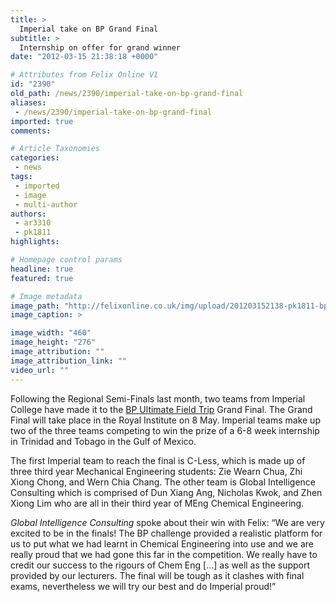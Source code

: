 ```yaml
---
title: >
  Imperial take on BP Grand Final
subtitle: >
  Internship on offer for grand winner
date: "2012-03-15 21:38:18 +0000"

# Attributes from Felix Online V1
id: "2390"
old_path: /news/2390/imperial-take-on-bp-grand-final
aliases:
 - /news/2390/imperial-take-on-bp-grand-final
imported: true
comments:

# Article Taxonomies
categories:
 - news
tags:
 - imported
 - image
 - multi-author
authors:
 - ar3310
 - pk1811
highlights:

# Homepage control params
headline: true
featured: true

# Image metadata
image_path: "http://felixonline.co.uk/img/upload/201203152138-pk1811-bp-petrol-station-in-king-001.jpg"
image_caption: >

image_width: "460"
image_height: "276"
image_attribution: ""
image_attribution_link: ""
video_url: ""
---
```


Following the Regional Semi-Finals last month, two teams from Imperial College have made it to the [BP Ultimate Field Trip](http://www.bp.com/extendedsectiongenericarticle.do?categoryId=9038817&contentId=7071011) Grand Final. The Grand Final will take place in the Royal Institute on 8 May. Imperial teams make up two of the three teams competing to win the prize of a 6-8 week internship in Trinidad and Tobago in the Gulf of Mexico.

The first Imperial team to reach the final is C-Less, which is made up of three third year Mechanical Engineering students: Zie Wearn Chua, Zhi Xiong Chong, and Wern Chia Chang. The other team is Global Intelligence Consulting which is comprised of Dun Xiang Ang, Nicholas Kwok, and Zhen Xiong Lim who are all in their third year of MEng Chemical Engineering.

_Global Intelligence Consulting_ spoke about their win with Felix: “We are very excited to be in the finals! The BP challenge provided a realistic platform for us to put what we had learnt in Chemical Engineering into use and we are really proud that we had gone this far in the competition. We really have to credit our success to the rigours of Chem Eng […] as well as the support provided by our lecturers. The final will be tough as it clashes with final exams, nevertheless we will try our best and do Imperial proud!”
